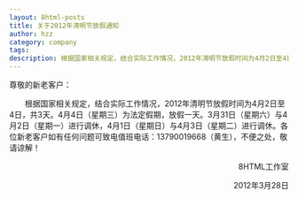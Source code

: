 ```yaml
---
layout: 8html-posts
title: 关于2012年清明节放假通知
author: hzz
category: company
tags:
description: 根据国家相关规定，结合实际工作情况，2012年清明节放假时间为4月2日至4日，共3天。4月4日（星期三）为法定假期，放假一天。
---
```

尊敬的新老客户：

　　根据国家相关规定，结合实际工作情况，2012年清明节放假时间为4月2日至4日，共3天。4月4日（星期三）为法定假期，放假一天。3月31日（星期六）与4月2日（星期一）进行调休，4月1日（星期日）与4月3日（星期二）进行调休。各位新老客户如有任何问题可致电值班电话：13790019668（黄生），不便之处，敬请谅解！

<p style="text-align: right;">8HTML工作室</p>

<p style="text-align: right;">2012年3月28日</p>